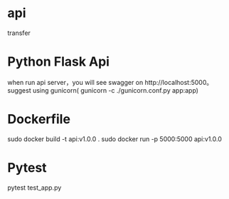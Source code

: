 # api
transfer
# Python Flask Api
when run api server，you will see swagger on http://localhost:5000。
suggest using gunicorn( gunicorn -c ./gunicorn.conf.py app:app)
# Dockerfile
sudo docker build -t api:v1.0.0 .
sudo docker run -p 5000:5000 api:v1.0.0
# Pytest
pytest test_app.py
